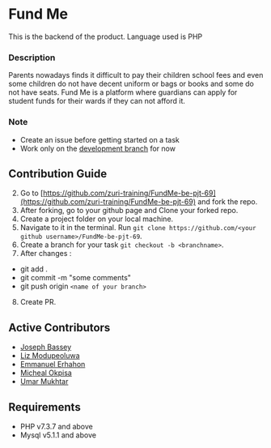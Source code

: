 # Fund Me
This is the backend of the product. Language used is PHP

### Description
Parents nowadays finds it difficult to pay their children school fees and even some children do not have decent uniform or bags or books and some do not have seats. Fund Me is a platform where guardians can apply for student funds for their wards if they can not afford it.

### Note
 - Create an issue before getting started on a task
 - Work only on the [development branch](https://github.com/zuri-training/FundMe-be-pjt-69/tree/dev) for now
 
 
## <a name="contribute"></a> Contribution Guide

2. Go to [https://github.com/zuri-training/FundMe-be-pjt-69](https://github.com/zuri-training/FundMe-be-pjt-69) and fork the repo.
3. After forking, go to your github page and Clone your forked repo. 
4. Create a project folder on your local machine. 
5. Navigate to it in the terminal. Run `git clone https://github.com/<your github username>/FundMe-be-pjt-69`.
6. Create a branch for your task `git checkout -b <branchname>`.
7. After changes : 
- git add .
- git commit  -m "some comments"
- git push origin `<name of your branch>`
8. Create PR.

## Active Contributors
 - [Joseph Bassey ](https://github.com/Josef-code)
 - [Liz Modupeoluwa](https://github.com/Chanbang10)
 - [Emmanuel Erhahon ](https://github.com/LeadIcons)
 - [Micheal Okpisa](https://github.com/okpisajnr)
 - [Umar Mukhtar](https://github.com/xceptiondev)
 
## Requirements
 - PHP v7.3.7 and above
 - Mysql v5.1.1 and above
